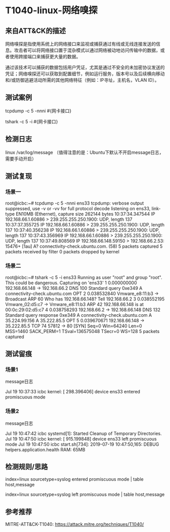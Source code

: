 # T1040-linux-网络嗅探

## 来自ATT&CK的描述

网络嗅探是指使用系统上的网络接口来监视或捕获通过有线或无线连接发送的信息。攻击者可以将网络接口置于混杂模式以通过网络被动地访问传输中的数据，或者使用跨接端口来捕获更大量的数据。

通过该技术可以捕获的数据包括用户凭证，尤其是通过不安全的未加密协议发送的凭证；网络嗅探还可以获取到配置细节，例如运行服务，版本号以及后续横向移动和/或防御逃避活动所需的其他网络特征（例如：IP寻址，主机名，VLAN ID）。

## 测试案例

tcpdump -c 5 -nnni #{网卡接口}

tshark -c 5 -i #{网卡接口}

## 检测日志

linux /var/log/message （值得注意的是：Ubuntu下默认不开启message日志，需要手动开启）

## 测试复现

### 场景一

root@icbc:~# tcpdump -c 5 -nnni ens33
tcpdump: verbose output suppressed, use -v or -vv for full protocol decode
listening on ens33, link-type EN10MB (Ethernet), capture size 262144 bytes
10:37:34.347544 IP 192.168.66.1.60886 > 239.255.255.250.1900: UDP, length 137
10:37:37.355725 IP 192.168.66.1.60886 > 239.255.255.250.1900: UDP, length 137
10:37:40.356238 IP 192.168.66.1.60886 > 239.255.255.250.1900: UDP, length 137
10:37:43.356969 IP 192.168.66.1.60886 > 239.255.255.250.1900: UDP, length 137
10:37:49.808569 IP 192.168.66.148.59150 > 192.168.66.2.53: 15476+ [1au] A? connectivity-check.ubuntu.com. (58)
5 packets captured
5 packets received by filter
0 packets dropped by kernel

### 场景二

root@icbc:~# tshark -c 5 -i ens33
Running as user "root" and group "root". This could be dangerous.
Capturing on 'ens33'
    1 0.000000000 192.168.66.148 → 192.168.66.2 DNS 100 Standard query 0xe349 A connectivity-check.ubuntu.com OPT
    2 0.038532840 Vmware_e8:11:b3 → Broadcast    ARP 60 Who has 192.168.66.148? Tell 192.168.66.2
    3 0.038552195 Vmware_02:d5:c7 → Vmware_e8:11:b3 ARP 42 192.168.66.148 is at 00:0c:29:02:d5:c7
    4 0.038758293 192.168.66.2 → 192.168.66.148 DNS 132 Standard query response 0xe349 A connectivity-check.ubuntu.com A 35.224.99.156 A 35.222.85.5 OPT
    5 0.039670671 192.168.66.148 → 35.222.85.5  TCP 74 57812 → 80 [SYN] Seq=0 Win=64240 Len=0 MSS=1460 SACK_PERM=1 TSval=136575048 TSecr=0 WS=128
5 packets captured

## 测试留痕

### 场景1

message日志

Jul 19 10:37:33 icbc kernel: [  298.396406] device ens33 entered promiscuous mode

### 场景2

message日志

Jul 19 10:47:42 icbc systemd[1]: Started Cleanup of Temporary Directories.
Jul 19 10:47:50 icbc kernel: [  915.199848] device ens33 left promiscuous mode
Jul 19 10:47:50 icbc start.sh[734]: 2019-07-19 10:47:50,165: DEBUG helpers.application.health RAM: 65MB

## 检测规则/思路

index=linux sourcetype=syslog entered promiscuous mode | table host,message

index=linux sourcetype=syslog left promiscuous mode | table host,message

## 参考推荐

MITRE-ATT&CK-T1040: <https://attack.mitre.org/techniques/T1040/>
